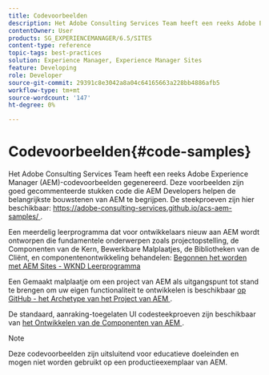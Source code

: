 ```yaml
---
title: Codevoorbeelden
description: Het Adobe Consulting Services Team heeft een reeks Adobe Experience Manager-codevoorbeelden gegenereerd.
contentOwner: User
products: SG_EXPERIENCEMANAGER/6.5/SITES
content-type: reference
topic-tags: best-practices
solution: Experience Manager, Experience Manager Sites
feature: Developing
role: Developer
source-git-commit: 29391c8e3042a8a04c64165663a228bb4886afb5
workflow-type: tm+mt
source-wordcount: '147'
ht-degree: 0%

---
```


# Codevoorbeelden{#code-samples}

Het Adobe Consulting Services Team heeft een reeks Adobe Experience Manager (AEM)-codevoorbeelden gegenereerd. Deze voorbeelden zijn goed gecommenteerde stukken code die AEM Developers helpen de belangrijkste bouwstenen van AEM te begrijpen. De steekproeven zijn hier beschikbaar: [ https://adobe-consulting-services.github.io/acs-aem-samples/ ](https://adobe-consulting-services.github.io/acs-aem-samples/).

Een meerdelig leerprogramma dat voor ontwikkelaars nieuw aan AEM wordt ontworpen die fundamentele onderwerpen zoals projectopstelling, de Componenten van de Kern, Bewerkbare Malplaatjes, de Bibliotheken van de Cliënt, en componentenontwikkeling behandelen: [ Begonnen het worden met AEM Sites - WKND Leerprogramma ](https://experienceleague.adobe.com/docs/experience-manager-learn/getting-started-wknd-tutorial-develop/overview.html)

Een Gemaakt malplaatje om een project van AEM als uitgangspunt tot stand te brengen om uw eigen functionaliteit te ontwikkelen is beschikbaar [ op GitHub - het Archetype van het Project van AEM ](https://github.com/adobe/aem-project-archetype).

De standaard, aanraking-toegelaten UI codesteekproeven zijn beschikbaar van [ het Ontwikkelen van de Componenten van AEM ](/help/sites-developing/developing-components.md).

>[!NOTE]
>
>Deze codevoorbeelden zijn uitsluitend voor educatieve doeleinden en mogen niet worden gebruikt op een productieexemplaar van AEM.
